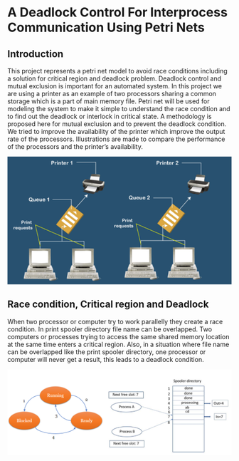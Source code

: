 # A Deadlock Control For Interprocess Communication Using Petri Nets

## Introduction
This project represents a petri net model to avoid race conditions including a solution for critical region and deadlock problem. Deadlock control and mutual exclusion is important for an automated system. In this project we are using a printer as an example of two processors sharing a common storage which is a part of main memory file. Petri net will be used for modeling the system to make it simple to understand the race condition and to find out the deadlock or interlock in critical state. A methodology is proposed here for mutual exclusion and to prevent the deadlock condition. We tried to improve the availability of the printer which improve the output rate of the processors. Illustrations are made to compare the performance of the processors and the printer’s availability.

![alt text](https://github.com/bikramdasn/ECE565_Final_Fall22/blob/main/Images/generalized%20picture%20of%20multiple%20computers%20are%20connected%20to%20printer.png)

## Race condition, Critical region and Deadlock
When two processor or computer try to work parallelly they create a race condition. In print spooler directory file name can be overlapped. Two computers or processes trying to access the same shared memory location at the same time enters a critical region. Also, in a situation where file name can be overlapped like the print spooler directory, one processor or computer will never get a result, this leads to a deadlock condition. 

![alt text](https://github.com/bikramdasn/ECE565_Final_Fall22/blob/main/Images/Critical%20region%20and%20Deadlock.png)

